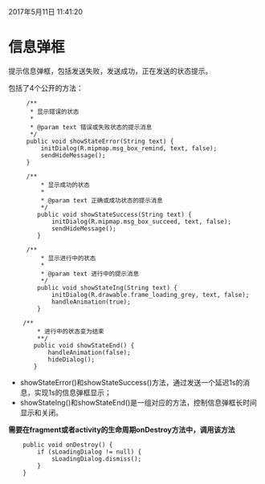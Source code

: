 2017年5月11日 11:41:20
# 信息弹框
提示信息弹框，包括发送失败，发送成功，正在发送的状态提示。

包括了4个公开的方法：
```
     /**
      * 显示错误的状态
      *
      * @param text 错误或失败状态的提示消息
      */
     public void showStateError(String text) {
         initDialog(R.mipmap.msg_box_remind, text, false);
         sendHideMessage();
     }

     /**
         * 显示成功的状态
         *
         * @param text 正确或成功状态的提示消息
         */
        public void showStateSuccess(String text) {
            initDialog(R.mipmap.msg_box_succeed, text, false);
            sendHideMessage();
        }

     /**
         * 显示进行中的状态
         *
         * @param text 进行中的提示消息
         */
        public void showStateIng(String text) {
            initDialog(R.drawable.frame_loading_grey, text, false);
            handleAnimation(true);
        }

    /**
        * 进行中的状态变为结束
        **/
       public void showStateEnd() {
           handleAnimation(false);
           hideDialog();
       }

```

- showStateError()和showStateSuccess()方法，通过发送一个延迟1s的消息，实现1s的信息弹框显示；
- showStateIng()和showStateEnd()是一组对应的方法，控制信息弹框长时间显示和关闭。

**需要在fragment或者activity的生命周期onDestroy方法中，调用该方法**
```
    public void onDestroy() {
        if (sLoadingDialog != null) {
            sLoadingDialog.dismiss();
        }
    }
```

